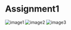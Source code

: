 # Assignment1
![image1](https://user-images.githubusercontent.com/90518448/134534824-bcfc37b9-331f-496d-8785-772a05460924.png)
![image2](https://user-images.githubusercontent.com/90518448/134535017-224aa9c4-f6ea-4e8f-8bd1-1d4aba509a9c.png)
![image3](https://user-images.githubusercontent.com/90518448/134535111-ad404d3f-380c-4ed6-9972-f5ba5268b684.png)
